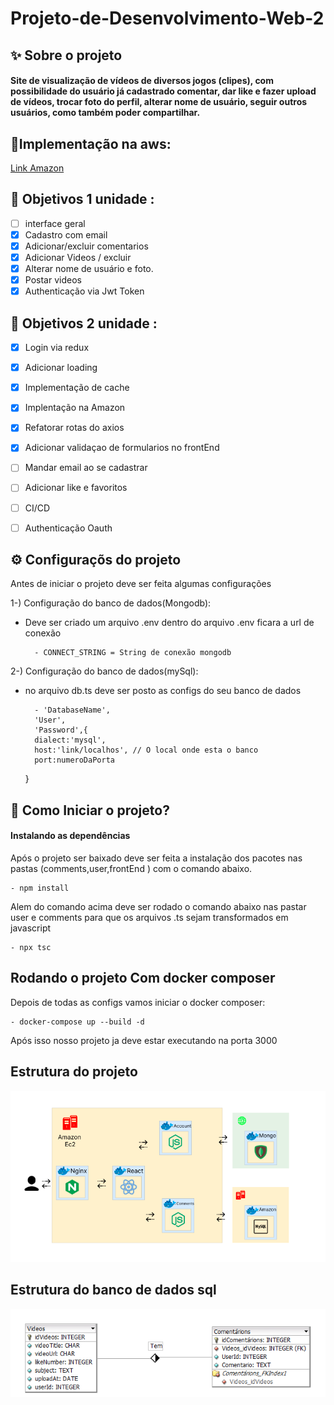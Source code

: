 # Projeto-de-Desenvolvimento-Web-2



## ✨ Sobre o projeto

<h4>Site de visualização de vídeos de diversos jogos (clipes), com possibilidade do usuário já cadastrado comentar, dar like e fazer upload de vídeos, trocar foto do perfil, alterar nome de usuário, seguir outros usuários, como também poder compartilhar.</h4>

## 🎉Implementação na aws:
<a href='http://ec2-54-237-238-55.compute-1.amazonaws.com:3000/'>Link Amazon</a>


## 📌 Objetivos 1 unidade : 

- [ ] interface geral
- [x] Cadastro com email
- [x] Adicionar/excluir comentarios
- [x] Adicionar Videos / excluir 
- [x] Alterar nome de usuário e foto.
- [x] Postar videos
- [x] Authenticação via Jwt Token

## 📌 Objetivos 2 unidade : 

- [x] Login via redux
- [x] Adicionar loading
- [x] Implementação de cache
- [x] Implentação na Amazon
- [x] Refatorar rotas do axios
- [x] Adicionar validaçao de formularios no frontEnd
- [ ] Mandar email ao se cadastrar
- [ ] Adicionar like e favoritos
- [ ] CI/CD
- [ ] Authenticação Oauth



## ⚙️ Configuraçõs do projeto
Antes de iniciar o projeto deve ser feita algumas configurações

1-) Configuração do banco de dados(Mongodb):
- Deve ser criado um arquivo .env dentro do arquivo .env ficara a url de conexão 
       
        - CONNECT_STRING = String de conexão mongodb

2-) Configuração do banco de dados(mySql):
- no arquivo db.ts deve ser posto as configs do seu banco de dados 
       
        - 'DatabaseName',
        'User',
        'Password',{
        dialect:'mysql',
        host:'link/localhos', // O local onde esta o banco
        port:numeroDaPorta
    }   
    

## 🚀 Como Iniciar o projeto? 

#### Instalando as dependências 

Após o projeto ser baixado deve ser feita a instalação dos pacotes nas pastas (comments,user,frontEnd ) com o comando abaixo.

    - npm install 

Alem do comando acima deve ser rodado o comando abaixo nas pastar user e comments para que os arquivos .ts sejam transformados em javascript

    - npx tsc

## Rodando o projeto Com docker composer 
Depois de todas as configs vamos iniciar o docker composer:

    - docker-compose up --build -d

Após isso nosso projeto ja deve estar executando na porta 3000

## Estrutura do projeto 

<img src='./ReadmeImages/detals.png'>

## Estrutura do banco de dados sql 

<img src='./ReadmeImages/databaseSql.png'>